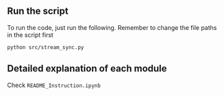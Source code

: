 ## Run the script
To run the code, just run the following. Remember to change the file paths in the script first
```bash
python src/stream_sync.py
```

## Detailed explanation of each module
Check `README_Instruction.ipynb`